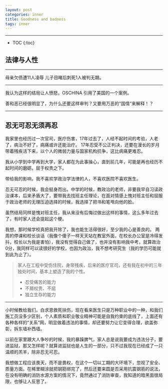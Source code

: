 ```yaml
---
layout: post
categories: inner
title: Goodness and badness
tags: inner
---
```



------

* TOC
{:toc}


## 法律与人性

------

母亲欠债遭11人凌辱 儿子目睹后刺死1人被判无期。

------

我认为这样的结局让人愤怒，OSCHINA 引用了美国的一个案例。

善和恶已经很明显了，为什么还要这样审判？又要用万恶的“国情”来解释！？

<hr>

## 忍无可忍无须再忍



我家里也经历过一次官司，医疗伤害，17年过去了，人经不起时间的考验，人老了，病治不好了，病痛或许还能治疗。
17年忍受不公正判决，还要在漫长的岁月带着残疾活下来，以个人的微弱力量与国家机构抗争，这比病痛更难忍。

我从小学到中学再到大学，家人都在为此事操心，直到前几年，可能是再也经历不起时间的磨砺，屈于权贵之下。

带给我的影响，我不喜欢学政治学法律的人，不喜欢医院不喜欢医生。

忍无可忍的时候，我会挺身而出。中学的时候，教政治的老师，非要我早自习读政治课本，后来矛盾大了，要带我去找班主任理论，在面对情感上愧对班主任和屈服于政治老师的无理压迫选择的时候，我选择了把书和笔甩向他的脸。

虽然结局同样是愧对班主任，我从来没有后悔过做出这样的事情，这么多年过去了，有时家人还会提起这个梗。

我想，那时候学校真把我开除了，我也能生活得很好，至少我的心是善良的。
两周的停课和校长谈话（我像个傻子一样天天站在教室外面，在校长办公室是冷得发抖，校长以为我是害怕），我没有觉得自己做了，也并没有影响我中考，就算政治0分，我同样可以读很好的学校，也因为政治，我不想考研究生（我的学历可能就到此为止了）。

>家人在工程中受伤住院，身带残疾，后来的医疗官司，还有我在初中的三年独处时间，基本上塑造了我的个性。
> - 忍受痛苦的能力
> - 不屑权贵、不屈
> - 独立生存的能力

<hr>

小时候教给我们，白求恩救死扶伤，现在看来医生只是万种职业中的一种，和我们施工员没多少区别，个人素质和职业敬业精神可能是自我约束的底线了，上面还有各种各样的“关系”网，明显做着违法的事情，却还要努力让它变得合理，欲盖弥彰，拆东墙补西墙。

以前在家里跟大人争吵的时候，我的暴躁脾气，家人总是说我要成为违法分子，要进监狱，那又怎样呢？就算进监狱也是人生的一部分，只不过我现在已经成了一只温顺的羔羊，除非忍无可忍。

我想做工程应该畏天，而不是畏权，在这个一切以工期的大环境下，忽视了安全、质量方面。在稀里糊涂就把钢筋绑完了，然后还要来圆是否采用抗震钢筋的说法，在没有明确的消防水源方案的情况下，竟然通过了消防审查，我知道的暗黑面很局限，也够让人反思了。